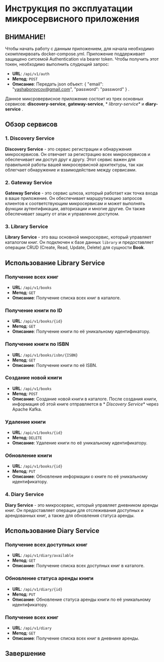 # Инструкция по эксплуатации микросервисного приложения

## ВНИМАНИЕ!

Чтобы начать работу с данным приложением, для начала необходимо скомплеирвоать docker-compose.yml.
Приложение поддерживает защищено ситсемой Authentication via bearer token. Чтобы получить этот токен,
необходимо выполнить слудющий запрос:

- **URL**: `/api/v1/auth`
- **Метод**: `POST`
- **Описание**: Передать json объект: {
  "email": "yashaborovcov@gmail.com",
  "password": "password"
  } .




Данное миксровервисное приложение состоит из трех основных сервисов: **discovery-service**, **gateway-service**, *
*library-service** и **diary-service** .

## Обзор сервисов

### 1. Discovery Service

**Discovery Service** - это сервис регистрации и обнаружения микросервисов. Он отвечает за регистрацию всех
микросервисов и обеспечивает им доступ друг к другу. Этот сервис важен для правильной работы вашей микросервисной
архитектуры, так как облегчает обнаружение и взаимодействие между сервисами.

### 2. Gateway Service

**Gateway Service** - это сервис шлюза, который работает как точка входа в ваше приложение. Он обеспечивает
маршрутизацию запросов клиентов к соответствующим микросервисам и может выполнять функции аутентификации, авторизации и
многие другие. Он также обеспечивает защиту от атак и управление доступом.

### 3. Library Service

**Library Service** - это ваш основной микросервис, который управляет каталогом книг. Он подключен к базе
данных `library` и предоставляет операции CRUD (Create, Read, Update, Delete) для сущности **Book**.

## Использование Library Service

### Получение всех книг

- **URL**: `/api/v1/books`
- **Метод**: `GET`
- **Описание**: Получение списка всех книг в каталоге.

### Получение книги по ID

- **URL**: `/api/v1/books/{id}`
- **Метод**: `GET`
- **Описание**: Получение книги по её уникальному идентификатору.

### Получение книги по ISBN

- **URL**: `/api/v1/books/isbn/{ISBN}`
- **Метод**: `GET`
- **Описание**: Получение книги по её ISBN.

### Создание новой книги

- **URL**: `/api/v1/books`
- **Метод**: `POST`
- **Описание**: Создание новой книги в каталоге. После создания книги, информация об этой книге отправляется в *
  *Discovery Service** через Apache Kafka.

### Удаление книги

- **URL**: `/api/v1/books/{id}`
- **Метод**: `DELETE`
- **Описание**: Удаление книги по её уникальному идентификатору.

### Обновление книги

- **URL**: `/api/v1/books/{id}`
- **Метод**: `PUT`
- **Описание**: Обновление информации о книге по её уникальному идентификатору.

### 4. Diary Service

**Diary Service** - это микросервис, который управляет дневником аренды книг. Он предоставляет операции для отслеживания
доступных и арендованных книг, а также для обновления статуса аренды.

## Использование Diary Service

### Получение всех доступных книг

- **URL**: `/api/v1/diary/available`
- **Метод**: `GET`
- **Описание**: Получение списка всех доступных книг в каталоге.

### Обновление статуса аренды книги

- **URL**: `/api/v1/diary/{id}`
- **Метод**: `PUT`
- **Описание**: Обновление статуса аренды книги по её уникальному идентификатору.

### Получение всех книг

- **URL**: `/api/v1/diary`
- **Метод**: `GET`
- **Описание**: Получение списка всех книг в дневнике аренды.

## Завершение



